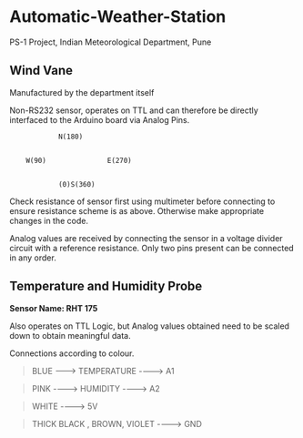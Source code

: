 # Automatic-Weather-Station
PS-1 Project, Indian Meteorological Department, Pune
<h2> Wind Vane </h2>
</strong>Manufactured by the department itself</strong>

Non-RS232 sensor, operates on TTL and can therefore be directly interfaced to the Arduino board via Analog Pins.

				N(180)


		W(90)				E(270)
	

				(0)S(360)


Check resistance of sensor first using multimeter before connecting to ensure resistance scheme is as above. Otherwise make appropriate changes in the code.

Analog values are received by connecting the sensor in a voltage divider circuit with a reference resistance.
Only two pins present can be connected in any order.

<h2> Temperature and Humidity Probe </h2>
<strong>Sensor Name: RHT 175 </strong>	

Also operates on TTL Logic, but Analog values obtained need to be scaled down to obtain meaningful data.

Connections according to colour.
> BLUE ---> TEMPERATURE ----> A1

> PINK ----> HUMIDITY ----> A2

> WHITE ----> 5V

> THICK BLACK , BROWN, VIOLET ----> GND
